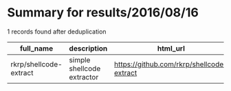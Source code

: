 
# Summary for results/2016/08/16
    
1 records found after deduplication

| full_name | description | html_url | matched_list | matched_count | pushed_at | size | stargazers_count | language | forks_count | vul_ids |
|------------------------|----------------------------|-------------------------------------------|----------------|-----------------|---------------------------|--------|--------------------|------------|---------------|-----------|
| rkrp/shellcode-extract | simple shellcode extractor | https://github.com/rkrp/shellcode-extract | ['shellcode'] | 1 | 2016-08-16 14:24:28+00:00 | 0 | 0 | Shell | 1 | [] |

